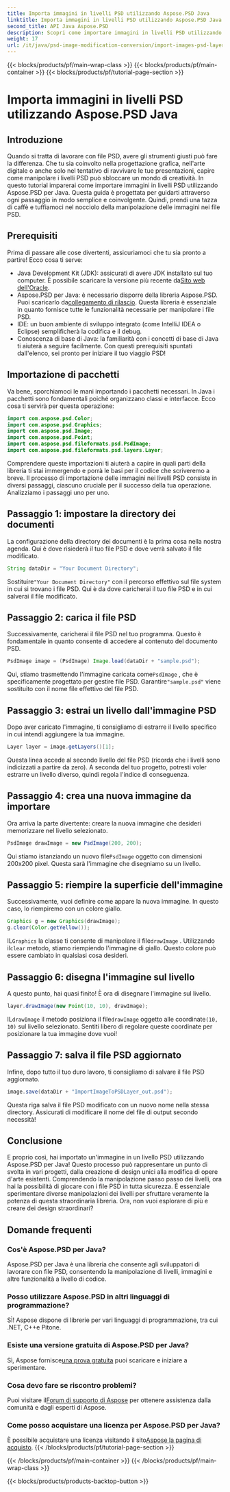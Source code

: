 ```yaml
---
title: Importa immagini in livelli PSD utilizzando Aspose.PSD Java
linktitle: Importa immagini in livelli PSD utilizzando Aspose.PSD Java
second_title: API Java Aspose.PSD
description: Scopri come importare immagini in livelli PSD utilizzando Aspose.PSD per Java con questa guida passo passo completa.
weight: 17
url: /it/java/psd-image-modification-conversion/import-images-psd-layers/
---
```


{{< blocks/products/pf/main-wrap-class >}}
{{< blocks/products/pf/main-container >}}
{{< blocks/products/pf/tutorial-page-section >}}

# Importa immagini in livelli PSD utilizzando Aspose.PSD Java

## Introduzione
Quando si tratta di lavorare con file PSD, avere gli strumenti giusti può fare la differenza. Che tu sia coinvolto nella progettazione grafica, nell'arte digitale o anche solo nel tentativo di ravvivare le tue presentazioni, capire come manipolare i livelli PSD può sbloccare un mondo di creatività. In questo tutorial imparerai come importare immagini in livelli PSD utilizzando Aspose.PSD per Java. Questa guida è progettata per guidarti attraverso ogni passaggio in modo semplice e coinvolgente. Quindi, prendi una tazza di caffè e tuffiamoci nel nocciolo della manipolazione delle immagini nei file PSD.
## Prerequisiti
Prima di passare alle cose divertenti, assicuriamoci che tu sia pronto a partire! Ecco cosa ti serve:
-  Java Development Kit (JDK): assicurati di avere JDK installato sul tuo computer. È possibile scaricare la versione più recente da[Sito web dell'Oracle](https://www.oracle.com/java/technologies/javase-jdk11-downloads.html).
-  Aspose.PSD per Java: è necessario disporre della libreria Aspose.PSD. Puoi scaricarlo da[collegamento di rilascio](https://releases.aspose.com/psd/java/). Questa libreria è essenziale in quanto fornisce tutte le funzionalità necessarie per manipolare i file PSD.
- IDE: un buon ambiente di sviluppo integrato (come IntelliJ IDEA o Eclipse) semplificherà la codifica e il debug.
- Conoscenza di base di Java: la familiarità con i concetti di base di Java ti aiuterà a seguire facilmente.
Con questi prerequisiti spuntati dall'elenco, sei pronto per iniziare il tuo viaggio PSD!
## Importazione di pacchetti
Va bene, sporchiamoci le mani importando i pacchetti necessari. In Java i pacchetti sono fondamentali poiché organizzano classi e interfacce. Ecco cosa ti servirà per questa operazione:
```java
import com.aspose.psd.Color;
import com.aspose.psd.Graphics;
import com.aspose.psd.Image;
import com.aspose.psd.Point;
import com.aspose.psd.fileformats.psd.PsdImage;
import com.aspose.psd.fileformats.psd.layers.Layer;
```
Comprendere queste importazioni ti aiuterà a capire in quali parti della libreria ti stai immergendo e porrà le basi per il codice che scriveremo a breve.
Il processo di importazione delle immagini nei livelli PSD consiste in diversi passaggi, ciascuno cruciale per il successo della tua operazione. Analizziamo i passaggi uno per uno.
## Passaggio 1: impostare la directory dei documenti
La configurazione della directory dei documenti è la prima cosa nella nostra agenda. Qui è dove risiederà il tuo file PSD e dove verrà salvato il file modificato.
```java
String dataDir = "Your Document Directory";
```
 Sostituire`"Your Document Directory"` con il percorso effettivo sul file system in cui si trovano i file PSD. Qui è da dove caricherai il tuo file PSD e in cui salverai il file modificato.
## Passaggio 2: carica il file PSD
Successivamente, caricherai il file PSD nel tuo programma. Questo è fondamentale in quanto consente di accedere al contenuto del documento PSD.
```java
PsdImage image = (PsdImage) Image.load(dataDir + "sample.psd");
```
 Qui, stiamo trasmettendo l'immagine caricata come`PsdImage` , che è specificamente progettato per gestire file PSD. Garantire`"sample.psd"` viene sostituito con il nome file effettivo del file PSD.
## Passaggio 3: estrai un livello dall'immagine PSD
Dopo aver caricato l'immagine, ti consigliamo di estrarre il livello specifico in cui intendi aggiungere la tua immagine. 
```java
Layer layer = image.getLayers()[1];
```
Questa linea accede al secondo livello del file PSD (ricorda che i livelli sono indicizzati a partire da zero). A seconda del tuo progetto, potresti voler estrarre un livello diverso, quindi regola l'indice di conseguenza.
## Passaggio 4: crea una nuova immagine da importare
Ora arriva la parte divertente: creare la nuova immagine che desideri memorizzare nel livello selezionato. 
```java
PsdImage drawImage = new PsdImage(200, 200);
```
 Qui stiamo istanziando un nuovo file`PsdImage` oggetto con dimensioni 200x200 pixel. Questa sarà l'immagine che disegniamo su un livello.
## Passaggio 5: riempire la superficie dell'immagine
Successivamente, vuoi definire come appare la nuova immagine. In questo caso, lo riempiremo con un colore giallo.
```java
Graphics g = new Graphics(drawImage);
g.clear(Color.getYellow());
```
 IL`Graphics` la classe ti consente di manipolare il file`drawImage` . Utilizzando il`clear` metodo, stiamo riempiendo l'immagine di giallo. Questo colore può essere cambiato in qualsiasi cosa desideri.
## Passaggio 6: disegna l'immagine sul livello
A questo punto, hai quasi finito! È ora di disegnare l'immagine sul livello.
```java
layer.drawImage(new Point(10, 10), drawImage);
```
 IL`drawImage` il metodo posiziona il file`drawImage` oggetto alle coordinate`(10, 10)` sul livello selezionato. Sentiti libero di regolare queste coordinate per posizionare la tua immagine dove vuoi!
## Passaggio 7: salva il file PSD aggiornato
Infine, dopo tutto il tuo duro lavoro, ti consigliamo di salvare il file PSD aggiornato. 
```java
image.save(dataDir + "ImportImageToPSDLayer_out.psd");
```
Questa riga salva il file PSD modificato con un nuovo nome nella stessa directory. Assicurati di modificare il nome del file di output secondo necessità!
## Conclusione
E proprio così, hai importato un'immagine in un livello PSD utilizzando Aspose.PSD per Java! Questo processo può rappresentare un punto di svolta in vari progetti, dalla creazione di design unici alla modifica di opere d'arte esistenti. Comprendendo la manipolazione passo passo dei livelli, ora hai la possibilità di giocare con i file PSD in tutta sicurezza. È essenziale sperimentare diverse manipolazioni dei livelli per sfruttare veramente la potenza di questa straordinaria libreria. Ora, non vuoi esplorare di più e creare dei design straordinari?

## Domande frequenti
### Cos'è Aspose.PSD per Java?
Aspose.PSD per Java è una libreria che consente agli sviluppatori di lavorare con file PSD, consentendo la manipolazione di livelli, immagini e altre funzionalità a livello di codice.
### Posso utilizzare Aspose.PSD in altri linguaggi di programmazione?
SÌ! Aspose dispone di librerie per vari linguaggi di programmazione, tra cui .NET, C++e Pitone.
### Esiste una versione gratuita di Aspose.PSD per Java?
 Sì, Aspose fornisce[una prova gratuita](https://releases.aspose.com/) puoi scaricare e iniziare a sperimentare.
### Cosa devo fare se riscontro problemi?
 Puoi visitare il[Forum di supporto di Aspose](https://forum.aspose.com/c/psd/34) per ottenere assistenza dalla comunità e dagli esperti di Aspose.
### Come posso acquistare una licenza per Aspose.PSD per Java?
 È possibile acquistare una licenza visitando il sito[Aspose la pagina di acquisto](https://purchase.aspose.com/buy).
{{< /blocks/products/pf/tutorial-page-section >}}

{{< /blocks/products/pf/main-container >}}
{{< /blocks/products/pf/main-wrap-class >}}

{{< blocks/products/products-backtop-button >}}
